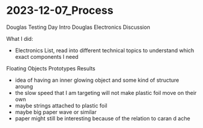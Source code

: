 # 2023-12-07_Process

Douglas Testing Day Intro
Douglas Electronics Discussion

What I did:
- Electronics List, read into different technical topics to understand which exact components I need
  

Floating Objects Prototypes Results
- idea of having an inner glowing object and some kind of structure aroung
- the slow speed that I am targeting will not make plastic foil move on their own
- maybe strings attached to plastic foil
- maybe big paper wave or similar
- paper might still be interesting because of the relation to caran d ache